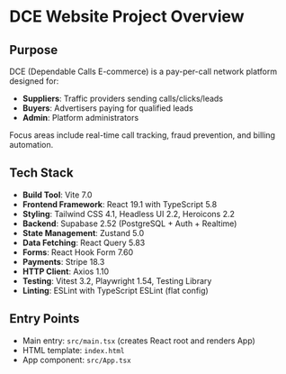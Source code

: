 # DCE Website Project Overview

## Purpose
DCE (Dependable Calls E-commerce) is a pay-per-call network platform designed for:
- **Suppliers**: Traffic providers sending calls/clicks/leads
- **Buyers**: Advertisers paying for qualified leads
- **Admin**: Platform administrators

Focus areas include real-time call tracking, fraud prevention, and billing automation.

## Tech Stack
- **Build Tool**: Vite 7.0
- **Frontend Framework**: React 19.1 with TypeScript 5.8
- **Styling**: Tailwind CSS 4.1, Headless UI 2.2, Heroicons 2.2
- **Backend**: Supabase 2.52 (PostgreSQL + Auth + Realtime)
- **State Management**: Zustand 5.0
- **Data Fetching**: React Query 5.83
- **Forms**: React Hook Form 7.60
- **Payments**: Stripe 18.3
- **HTTP Client**: Axios 1.10
- **Testing**: Vitest 3.2, Playwright 1.54, Testing Library
- **Linting**: ESLint with TypeScript ESLint (flat config)

## Entry Points
- Main entry: `src/main.tsx` (creates React root and renders App)
- HTML template: `index.html`
- App component: `src/App.tsx`